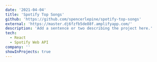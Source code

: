```yaml
---
date: '2021-04-04'
title: 'Spotify Top Songs'
github: 'https://github.com/spencerlepine/spotify-top-songs'
external: 'https://master.dj6fzfb5de88f.amplifyapp.com/'
description: 'Add a sentence or two describing the project here.'
tech:
  - React
  - Spotify Web API
company: ''
showInProjects: true
---
```

